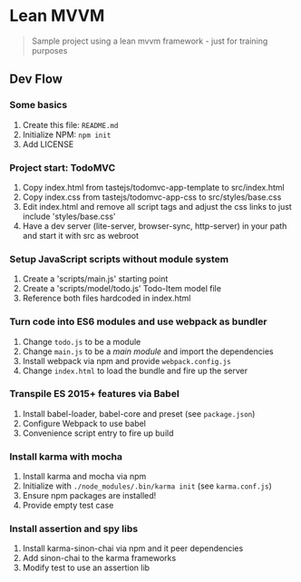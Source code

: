 # Lean MVVM

> Sample project using a lean mvvm framework - just for training purposes

## Dev Flow

### Some basics

1. Create this file: ```README.md```
2. Initialize NPM: ```npm init```
3. Add LICENSE

### Project start: TodoMVC

1. Copy index.html from tastejs/todomvc-app-template to src/index.html
2. Copy index.css from tastejs/todomvc-app-css to src/styles/base.css
3. Edit index.html and remove all script tags and adjust the css links to just include 'styles/base.css'
4. Have a dev server (lite-server, browser-sync, http-server) in your path and start it with src as webroot

### Setup JavaScript scripts without module system

1. Create a 'scripts/main.js' starting point
2. Create a 'scripts/model/todo.js' Todo-Item model file
3. Reference both files hardcoded in index.html

### Turn code into ES6 modules and use webpack as bundler

1. Change ```todo.js``` to be a module
2. Change ```main.js``` to be a *main module* and import the dependencies
3. Install webpack via npm and provide ```webpack.config.js```
4. Change ```index.html``` to load the bundle and fire up the server

### Transpile ES 2015+ features via Babel
1. Install babel-loader, babel-core and preset (see ```package.json```)
2. Configure Webpack to use babel
3. Convenience script entry to fire up build

### Install karma with mocha
1. Install karma and mocha via npm
2. Initialize with ```./node_modules/.bin/karma init``` (see ```karma.conf.js```)
3. Ensure npm packages are installed!
4. Provide empty test case

### Install assertion and spy libs
1. Install karma-sinon-chai via npm and it peer dependencies
2. Add sinon-chai to the karma frameworks
3. Modify test to use an assertion lib
